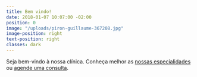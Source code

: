 ```yaml
---
title: Bem vindo!
date: 2018-01-07 10:07:00 -02:00
position: 0
image: "/uploads/piron-guillaume-367208.jpg"
image-position: right
text-position: right
classes: dark
---
```


Seja bem-vindo à nossa clínica. Conheça melhor as
<a href="{{ site.baseurl }}/especialidades" data-text="nowrap">nossas especialidades</a> ou
<a href="#contato" data-text="nowrap">agende uma consulta</a>.